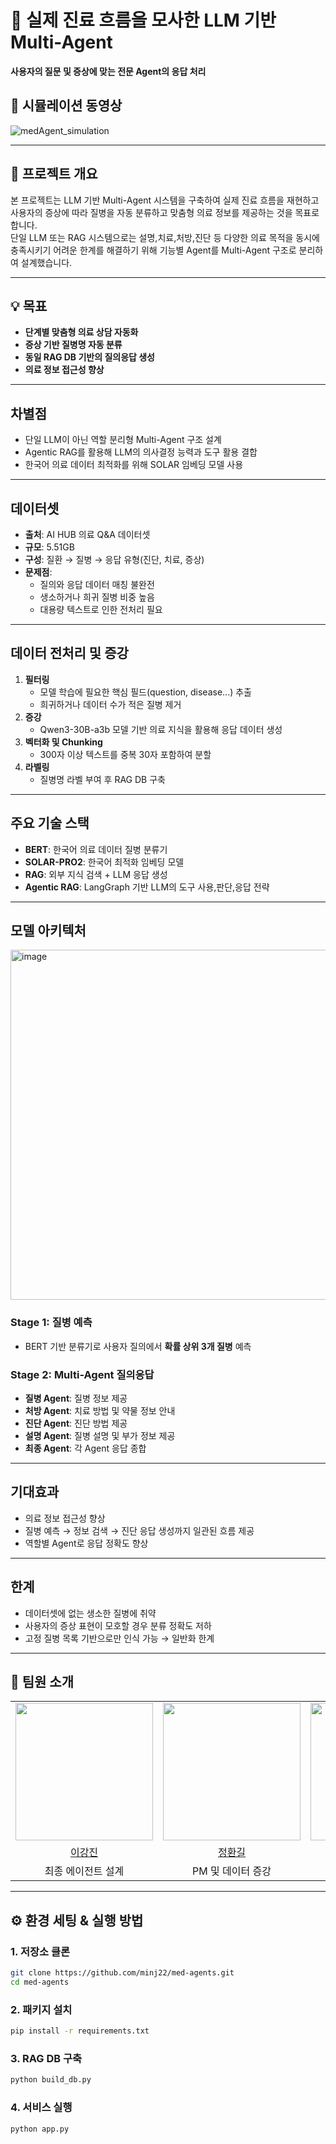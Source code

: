 # 🏥 실제 진료 흐름을 모사한 LLM 기반 Multi-Agent

**사용자의 질문 및 증상에 맞는 전문 Agent의 응답 처리**

## 🎥 시뮬레이션 동영상

![medAgent_simulation](https://github.com/user-attachments/assets/6ba88085-95b6-4844-b6ab-e665f8748a44)

---

## 📌 프로젝트 개요
본 프로젝트는 LLM 기반 Multi-Agent 시스템을 구축하여 실제 진료 흐름을 재현하고 사용자의 증상에 따라 질병을 자동 분류하고 맞춤형 의료 정보를 제공하는 것을 목표로 합니다.  
단일 LLM 또는 RAG 시스템으로는 설명,치료,처방,진단 등 다양한 의료 목적을 동시에 충족시키기 어려운 한계를 해결하기 위해 기능별 Agent를 Multi-Agent 구조로 분리하여 설계했습니다.

---

## 💡 목표
- **단계별 맞춤형 의료 상담 자동화**
- **증상 기반 질병명 자동 분류**
- **동일 RAG DB 기반의 질의응답 생성**
- **의료 정보 접근성 향상**

---

## 차별점
- 단일 LLM이 아닌 역할 분리형 Multi-Agent 구조 설계
- Agentic RAG를 활용해 LLM의 의사결정 능력과 도구 활용 결합
- 한국어 의료 데이터 최적화를 위해 SOLAR 임베딩 모델 사용

---

## 데이터셋
- **출처**: AI HUB 의료 Q&A 데이터셋
- **규모**: 5.51GB
- **구성**: 질환 → 질병 → 응답 유형(진단, 치료, 증상)
- **문제점**:
  - 질의와 응답 데이터 매칭 불완전
  - 생소하거나 희귀 질병 비중 높음
  - 대용량 텍스트로 인한 전처리 필요

---

## 데이터 전처리 및 증강
1. **필터링**  
   - 모델 학습에 필요한 핵심 필드(question, disease...) 추출
   - 희귀하거나 데이터 수가 적은 질병 제거 
2. **증강**  
   - Qwen3-30B-a3b 모델 기반 의료 지식을 활용해 응답 데이터 생성
3. **벡터화 및 Chunking**  
   - 300자 이상 텍스트를 중복 30자 포함하여 분할
4. **라벨링**  
   - 질병명 라벨 부여 후 RAG DB 구축

---

## 주요 기술 스택
- **BERT**: 한국어 의료 데이터 질병 분류기
- **SOLAR-PRO2**: 한국어 최적화 임베딩 모델
- **RAG**: 외부 지식 검색 + LLM 응답 생성
- **Agentic RAG**: LangGraph 기반 LLM의 도구 사용,판단,응답 전략

---

## 모델 아키텍처
<img width="583" height="560" alt="image" src="https://github.com/user-attachments/assets/51309d39-4396-467b-bff1-29c3ebb859e3" />

### Stage 1: 질병 예측
- BERT 기반 분류기로 사용자 질의에서 **확률 상위 3개 질병** 예측

### Stage 2: Multi-Agent 질의응답
- **질병 Agent**: 질병 정보 제공
- **처방 Agent**: 치료 방법 및 약물 정보 안내
- **진단 Agent**: 진단 방법 제공
- **설명 Agent**: 질병 설명 및 부가 정보 제공
- **최종 Agent**: 각 Agent 응답 종합

---

## 기대효과
- 의료 정보 접근성 향상
- 질병 예측 → 정보 검색 → 진단 응답 생성까지 일관된 흐름 제공
- 역할별 Agent로 응답 정확도 향상

---

## 한계
- 데이터셋에 없는 생소한 질병에 취약
- 사용자의 증상 표현이 모호할 경우 분류 정확도 저하
- 고정 질병 목록 기반으로만 인식 가능 → 일반화 한계

---
## 💁 팀원 소개

<table>
  <tr align="center">
    <td><img src="https://github.com/lkj626.png" width="220"/></td>
    <td><img src="https://github.com/.png" width="220"/></td>
    <td><img src="https://github.com/minj22.png" width="220"/></td>
    <td><img src="https://github.com/limjihyee.png" width="220"/></td>
    <td><img src="https://github.com/Chaemin78.png" width="220"/></td>
  </tr>
  <tr align="center">
    <td><a href="https://github.com/lkj626">이강진</a></td>
    <td><a href="https://github.com/">정환길</a></td>
    <td><a href="https://github.com/minj22">양민지</a></td>
    <td><a href="https://github.com/limjihyee">임지혜</a></td>
    <td><a href="https://github.com/Chaemin78">임채민</a></td>
  </tr>
  <tr align="center">
    <td>최종 에이전트 설계</td>
    <td>PM 및 데이터 증강</td>
    <td>설명 에이전트 설계</td>
    <td>질병 에이전트 설계</td>
    <td>진단 에이전트 설계</td>
  </tr>
</table>

---
## ⚙️ 환경 세팅 & 실행 방법

### 1. 저장소 클론
```bash
git clone https://github.com/minj22/med-agents.git
cd med-agents
```

### 2. 패키지 설치
```bash
pip install -r requirements.txt
```

### 3. RAG DB 구축
```bash
python build_db.py
```

### 4. 서비스 실행
```bash
python app.py
```
